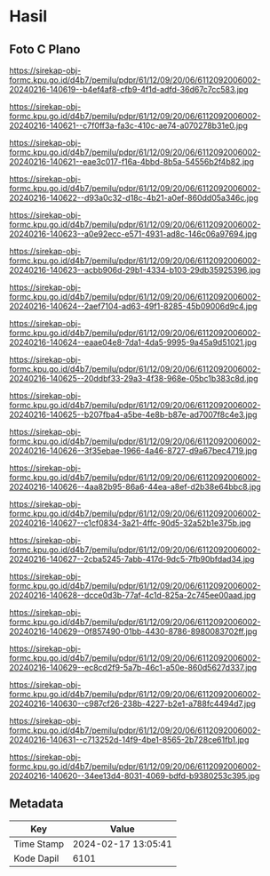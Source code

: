 # Hasil

## Foto C Plano

https://sirekap-obj-formc.kpu.go.id/d4b7/pemilu/pdpr/61/12/09/20/06/6112092006002-20240216-140619--b4ef4af8-cfb9-4f1d-adfd-36d67c7cc583.jpg

https://sirekap-obj-formc.kpu.go.id/d4b7/pemilu/pdpr/61/12/09/20/06/6112092006002-20240216-140621--c7f0ff3a-fa3c-410c-ae74-a070278b31e0.jpg

https://sirekap-obj-formc.kpu.go.id/d4b7/pemilu/pdpr/61/12/09/20/06/6112092006002-20240216-140621--eae3c017-f16a-4bbd-8b5a-54556b2f4b82.jpg

https://sirekap-obj-formc.kpu.go.id/d4b7/pemilu/pdpr/61/12/09/20/06/6112092006002-20240216-140622--d93a0c32-d18c-4b21-a0ef-860dd05a346c.jpg

https://sirekap-obj-formc.kpu.go.id/d4b7/pemilu/pdpr/61/12/09/20/06/6112092006002-20240216-140623--a0e92ecc-e571-4931-ad8c-146c06a97694.jpg

https://sirekap-obj-formc.kpu.go.id/d4b7/pemilu/pdpr/61/12/09/20/06/6112092006002-20240216-140623--acbb906d-29b1-4334-b103-29db35925396.jpg

https://sirekap-obj-formc.kpu.go.id/d4b7/pemilu/pdpr/61/12/09/20/06/6112092006002-20240216-140624--2aef7104-ad63-49f1-8285-45b09006d9c4.jpg

https://sirekap-obj-formc.kpu.go.id/d4b7/pemilu/pdpr/61/12/09/20/06/6112092006002-20240216-140624--eaae04e8-7da1-4da5-9995-9a45a9d51021.jpg

https://sirekap-obj-formc.kpu.go.id/d4b7/pemilu/pdpr/61/12/09/20/06/6112092006002-20240216-140625--20ddbf33-29a3-4f38-968e-05bc1b383c8d.jpg

https://sirekap-obj-formc.kpu.go.id/d4b7/pemilu/pdpr/61/12/09/20/06/6112092006002-20240216-140625--b207fba4-a5be-4e8b-b87e-ad7007f8c4e3.jpg

https://sirekap-obj-formc.kpu.go.id/d4b7/pemilu/pdpr/61/12/09/20/06/6112092006002-20240216-140626--3f35ebae-1966-4a46-8727-d9a67bec4719.jpg

https://sirekap-obj-formc.kpu.go.id/d4b7/pemilu/pdpr/61/12/09/20/06/6112092006002-20240216-140626--4aa82b95-86a6-44ea-a8ef-d2b38e64bbc8.jpg

https://sirekap-obj-formc.kpu.go.id/d4b7/pemilu/pdpr/61/12/09/20/06/6112092006002-20240216-140627--c1cf0834-3a21-4ffc-90d5-32a52b1e375b.jpg

https://sirekap-obj-formc.kpu.go.id/d4b7/pemilu/pdpr/61/12/09/20/06/6112092006002-20240216-140627--2cba5245-7abb-417d-9dc5-7fb90bfdad34.jpg

https://sirekap-obj-formc.kpu.go.id/d4b7/pemilu/pdpr/61/12/09/20/06/6112092006002-20240216-140628--dcce0d3b-77af-4c1d-825a-2c745ee00aad.jpg

https://sirekap-obj-formc.kpu.go.id/d4b7/pemilu/pdpr/61/12/09/20/06/6112092006002-20240216-140629--0f857490-01bb-4430-8786-8980083702ff.jpg

https://sirekap-obj-formc.kpu.go.id/d4b7/pemilu/pdpr/61/12/09/20/06/6112092006002-20240216-140629--ec8cd2f9-5a7b-46c1-a50e-860d5627d337.jpg

https://sirekap-obj-formc.kpu.go.id/d4b7/pemilu/pdpr/61/12/09/20/06/6112092006002-20240216-140630--c987cf26-238b-4227-b2e1-a788fc4494d7.jpg

https://sirekap-obj-formc.kpu.go.id/d4b7/pemilu/pdpr/61/12/09/20/06/6112092006002-20240216-140631--c713252d-14f9-4be1-8565-2b728ce61fb1.jpg

https://sirekap-obj-formc.kpu.go.id/d4b7/pemilu/pdpr/61/12/09/20/06/6112092006002-20240216-140620--34ee13d4-8031-4069-bdfd-b9380253c395.jpg


## Metadata

| Key        | Value               |
| ---------- | ------------------- |
| Time Stamp | 2024-02-17 13:05:41 |
| Kode Dapil | 6101                |




